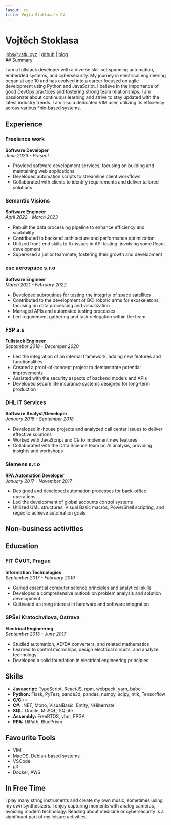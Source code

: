 ```yaml
---
layout: cv
title: Vojta Stoklasa's CV
---
```


# Vojtěch Stoklasa

<div id="webaddress">
<a href="mailto:jobs@vstkl.xyz">jobs@vstkl.xyz</a>
| <a href="https://github.com/vstkl">github</a>
| <a href="https://vstkl.xyz">blog</a>
</div>
## Summary

I am a fullstack developer with a diverse skill set spanning automation, embedded systems, and cybersecurity. My journey in electrical engineering began at age 10 and has evolved into a career focused on agile development using Python and JavaScript. I believe in the importance of good DevOps practices and fostering strong team relationships. I am passionate about continuous learning and strive to stay updated with the latest industry trends. I am also a dedicated VIM user, utilizing its efficiency across various *nix-based systems.

## Experience

### Freelance work

**Software Developer**  
*June 2023 - Present*

- Provided software development services, focusing on building and maintaining web applications
- Developed automation scripts to streamline client workflows
- Collaborated with clients to identify requirements and deliver tailored solutions

### Semantic Visions

**Software Engineer**  
*April 2022 - March 2023*

- Rebuilt the data processing pipeline to enhance efficiency and scalability
- Contributed to backend architecture and performance optimization
- Utilized front-end skills to fix issues in API testing, involving some React development
- Supervised a junior teammate, fostering their growth and development

### esc aerospace s.r.o

**Software Engineer**  
*March 2021 - February 2022*

- Developed subroutines for testing the integrity of space satellites
- Contributed to the development of BCI robotic arms for exoskeletons, focusing on data processing and visualization
- Managed APIs and automated testing processes
- Led requirement gathering and task delegation within the team

### FSP a.s

**Fullstack Engineer**  
*September 2018 - December 2020*

- Led the integration of an internal framework, adding new features and functionalities
- Created a proof-of-concept project to demonstrate potential improvements
- Assisted with the security aspects of backend models and APIs
- Developed secure life insurance systems designed for long-term production

### DHL IT Services

**Software Analyst/Developer**  
*January 2018 - September 2018*

- Developed in-house projects and analyzed call center issues to deliver effective solutions
- Worked with JavaScript and C# to implement new features
- Collaborated with the Data Science team on AI analysis, providing insights and workshops

### Siemens s.r.o

**RPA Automation Developer**  
*January 2017 - November 2017*

- Designed and developed automation processes for back-office operations
- Led the development of global accounts control systems
- Utilized UML structures, Visual Basic macros, PowerShell scripting, and regex to achieve automation goals

## Non-business activities

## Education

### FIT ČVUT, Prague

**Information Technologies**  
*September 2017 - February 2019*

- Gained essential computer science principles and analytical skills
- Developed a comprehensive outlook on problem analysis and solution development
- Cultivated a strong interest in hardware and software integration

### SPŠei Kratochvílova, Ostrava

**Electrical Engineering**  
*September 2013 - June 2017*

- Studied automation, AD/DA converters, and related mathematics
- Learned to control microchips, design electrical circuits, and analyze technology
- Developed a solid foundation in electrical engineering principles

## Skills

- **Javascript:** TypeScript, ReactJS, npm, webpack, yarn, babel
- **Python:** Flask, PyTest, panda3d, pandas, numpy, scipy, ntlk, Tensorflow
- **C/C++**
- **C#:** .NET, Mono, VisualBasic, Entity, NHibernate
- **SQL:** Oracle, MsSQL, SQLite
- **Assembly:** FreeRTOS, vhdl, FPGA
- **RPA:** UiPath, BluePrism

## Favourite Tools

- VIM
- MacOS, Debian-based systems
- VSCode
- git
- Docker, AWS

## In Free Time

I play many string instruments and create my own music, sometimes using my own synthesizers. I enjoy capturing moments with analog cameras, avoiding modern technology. Reading about medicine or cybersecurity is a significant part of my leisure activities.
